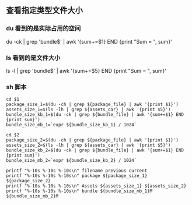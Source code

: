 ## 查看指定类型文件大小

### du 看到的是实际占用的空间
du -ck | grep 'bundle$' | awk '{sum+=$1} END {print "Sum = ", sum}'

### ls 看到的是文件大小
ls -l | grep 'bundle$' | awk '{sum+=$5} END {print "Sum = ", sum}'


### sh 脚本
```
cd $1
package_size_1=$(du -ch | grep ${package_file} | awk '{print $1}')
assets_size_1=$(ls -lh | grep ${assets_car} | awk '{print $5}')
bundle_size_kb_1=$(du -ck | grep ${bundle_file} | awk '{sum+=$1} END {print sum}')
bundle_size_mb_1=`expr ${bundle_size_kb_1} / 1024`

cd $2
package_size_2=$(du -ch | grep ${package_file} | awk '{print $1}')
assets_size_2=$(ls -lh | grep ${assets_car} | awk '{print $5}')
bundle_size_kb_2=$(du -ck | grep ${bundle_file} | awk '{sum+=$1} END {print sum}')
bundle_size_mb_2=`expr ${bundle_size_kb_2} / 1024`

printf "%-10s %-10s %-10s\n" filename previous current  
printf "%-10s %-10s %-10s\n" package ${package_size_1} ${package_size_2} 
printf "%-10s %-10s %-10s\n" Assets ${assets_size_1} ${assets_size_2} 
printf "%-10s %-10s %-10s\n" bundle ${bundle_size_mb_1}M ${bundle_size_mb_2}M
```